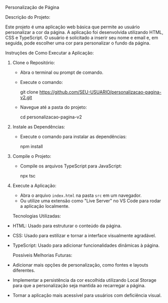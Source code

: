 Personalização de Página

Descrição do Projeto:

Este projeto é uma aplicação web básica que permite ao usuário personalizar a cor da página. A aplicação foi desenvolvida utilizando HTML, CSS e TypeScript. O usuário é solicitado a inserir seu nome e email e, em seguida, pode escolher uma cor para personalizar o fundo da página.

Instruções de Como Executar a Aplicação:

1. Clone o Repositório:
   - Abra o terminal ou prompt de comando.
   - Execute o comando:
   
     git clone https://github.com/SEU-USUARIO/personalizacao-pagina-v2.git

   - Navegue até a pasta do projeto:
   
     cd personalizacao-pagina-v2
  

2. Instale as Dependências:
   - Execute o comando para instalar as dependências:
   
     npm install
  

3. Compile o Projeto:
   - Compile os arquivos TypeScript para JavaScript:
   
     npx tsc
  

4. Execute a Aplicação:
   - Abra o arquivo `index.html` na pasta `src` em um navegador.
   - Ou utilize uma extensão como "Live Server" no VS Code para rodar a aplicação localmente.

   Tecnologias Utilizadas:

- HTML: Usado para estruturar o conteúdo da página.
- CSS: Usado para estilizar e tornar a interface visualmente agradável.
- TypeScript: Usado para adicionar funcionalidades dinâmicas à página.

   Possíveis Melhorias Futuras:

- Adicionar mais opções de personalização, como fontes e layouts diferentes.
- Implementar a persistência da cor escolhida utilizando Local Storage para que a personalização seja mantida ao recarregar a página.
- Tornar a aplicação mais acessível para usuários com deficiência visual.

